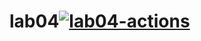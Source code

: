 # lab04[![lab04-actions](https://github.com/Xinon4ik/lab04/actions/workflows/lab04.yml/badge.svg)](https://github.com/Xinon4ik/lab04/actions/workflows/lab04.yml)
